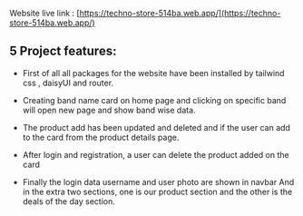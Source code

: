 Website live link : [https://techno-store-514ba.web.app/](https://techno-store-514ba.web.app/)

## 5 Project features:
- First of all all packages for the website have been installed by tailwind css , daisyUI and router.

- Creating band name card on home page and clicking on specific band will open new page and show band wise data.

- The product add has been updated and deleted and if the user can add to the card from the product details page.

- After login and registration, a user can delete the product added on the card

- Finally the login data username and user photo are shown in navbar And in the extra two sections, one is our product section and the other is the deals of the day section.